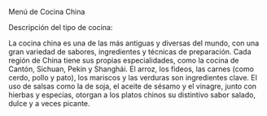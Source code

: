 Menú de Cocina China

Descripción del tipo de cocina:

La cocina china es una de las más antiguas y diversas del mundo, con una gran variedad de sabores, ingredientes y técnicas de preparación. Cada región de China tiene sus propias especialidades, como la cocina de Cantón, Sichuan, Pekín y Shanghái. El arroz, los fideos, las carnes (como cerdo, pollo y pato), los mariscos y las verduras son ingredientes clave. El uso de salsas como la de soja, el aceite de sésamo y el vinagre, junto con hierbas y especias, otorgan a los platos chinos su distintivo sabor salado, dulce y a veces picante.

